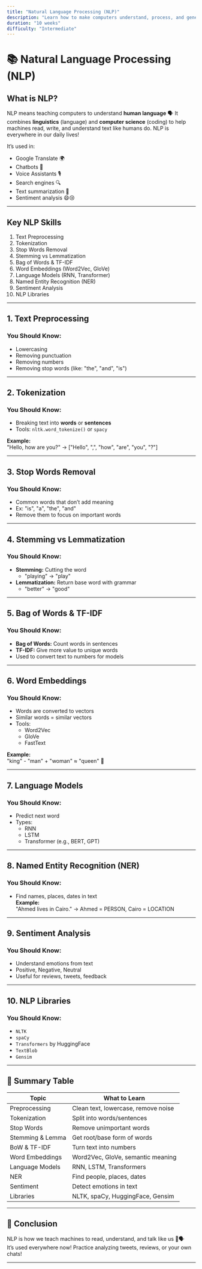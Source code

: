 ```yaml
---
title: "Natural Language Processing (NLP)"
description: "Learn how to make computers understand, process, and generate human language text and speech."
duration: "10 weeks"
difficulty: "Intermediate"
---
```


# 📚 Natural Language Processing (NLP)

## What is NLP?

NLP means teaching computers to understand **human language** 🗣️
It combines **linguistics** (language) and **computer science** (coding) to help machines read, write, and understand text like humans do.
NLP is everywhere in our daily lives!

It’s used in:
- Google Translate 🌍
- Chatbots 🤖
- Voice Assistants 🎙️
- Search engines 🔍
- Text summarization 📝
- Sentiment analysis 😄😢

---

## Key NLP Skills

1. Text Preprocessing
2. Tokenization
3. Stop Words Removal
4. Stemming vs Lemmatization
5. Bag of Words & TF-IDF
6. Word Embeddings (Word2Vec, GloVe)
7. Language Models (RNN, Transformer)
8. Named Entity Recognition (NER)
9. Sentiment Analysis
10. NLP Libraries

---

## 1. Text Preprocessing

### You Should Know:
- Lowercasing  
- Removing punctuation  
- Removing numbers  
- Removing stop words (like: "the", "and", "is")

---

## 2. Tokenization

### You Should Know:
- Breaking text into **words** or **sentences**  
- Tools: `nltk.word_tokenize()` or `spacy`

**Example:**  
"Hello, how are you?" → ["Hello", ",", "how", "are", "you", "?"]

---

## 3. Stop Words Removal

### You Should Know:
- Common words that don’t add meaning  
- Ex: "is", "a", "the", "and"  
- Remove them to focus on important words

---

## 4. Stemming vs Lemmatization

### You Should Know:
- **Stemming:** Cutting the word  
  - "playing" → "play"  
- **Lemmatization:** Return base word with grammar  
  - "better" → "good"

---

## 5. Bag of Words & TF-IDF

### You Should Know:
- **Bag of Words:** Count words in sentences  
- **TF-IDF:** Give more value to unique words  
- Used to convert text to numbers for models

---

## 6. Word Embeddings

### You Should Know:
- Words are converted to vectors  
- Similar words = similar vectors  
- Tools:
  - Word2Vec  
  - GloVe  
  - FastText

**Example:**  
"king" - "man" + "woman" ≈ "queen" 👑

---

## 7. Language Models

### You Should Know:
- Predict next word  
- Types:
  - RNN  
  - LSTM  
  - Transformer (e.g., BERT, GPT)

---

## 8. Named Entity Recognition (NER)

### You Should Know:
- Find names, places, dates in text  
**Example:**  
"Ahmed lives in Cairo." → Ahmed = PERSON, Cairo = LOCATION

---

## 9. Sentiment Analysis

### You Should Know:
- Understand emotions from text  
- Positive, Negative, Neutral  
- Useful for reviews, tweets, feedback

---

## 10. NLP Libraries

### You Should Know:
- `NLTK`  
- `spaCy`  
- `Transformers` by HuggingFace  
- `TextBlob`  
- `Gensim`

---

## 🧾 Summary Table

| Topic             | What to Learn                             |
|------------------|--------------------------------------------|
| Preprocessing     | Clean text, lowercase, remove noise        |
| Tokenization      | Split into words/sentences                 |
| Stop Words        | Remove unimportant words                   |
| Stemming & Lemma  | Get root/base form of words                |
| BoW & TF-IDF      | Turn text into numbers                     |
| Word Embeddings   | Word2Vec, GloVe, semantic meaning          |
| Language Models   | RNN, LSTM, Transformers                    |
| NER               | Find people, places, dates                 |
| Sentiment         | Detect emotions in text                    |
| Libraries         | NLTK, spaCy, HuggingFace, Gensim           |

---

## 🎯 Conclusion

NLP is how we teach machines to read, understand, and talk like us 🤖🗣️  
It’s used everywhere now!
Practice analyzing tweets, reviews, or your own chats!

---

